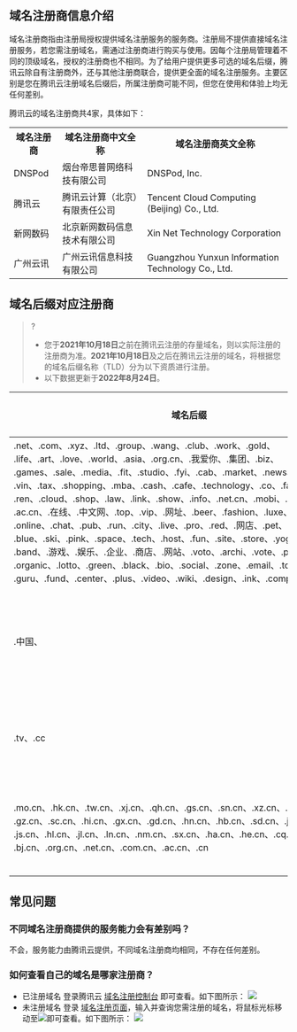 ## 域名注册商信息介绍
域名注册商指由注册局授权提供域名注册服务的服务商。注册局不提供直接域名注册服务，若您需注册域名，需通过注册商进行购买与使用。因每个注册局管理着不同的顶级域名，授权的注册商也不相同。为了给用户提供更多可选的域名后缀，腾讯云除自有注册商外，还与其他注册商联合，提供更全面的域名注册服务。主要区别是您在腾讯云注册域名后缀后，所属注册商可能不同，但您在使用和体验上均无任何差别。

腾讯云的域名注册商共4家，具体如下：

<table>
<tr>
<th>域名注册商</th>
<th>域名注册商中文全称</th>
<th>域名注册商英文全称</th>
</tr>
<tr>
<td>DNSPod</td>
<td>烟台帝思普网络科技有限公司</td>
<td>DNSPod, Inc.</td>
</tr>
<tr>
<td>腾讯云</td>
<td>腾讯云计算（北京）有限责任公司</td>
<td>Tencent Cloud Computing (Beijing) Co., Ltd.</td>
</tr>
<tr>
<td>新网数码</td>
<td>北京新网数码信息技术有限公司</td>
<td>Xin Net Technology Corporation</td>
</tr>
<tr>
<td>广州云讯</td>
<td>广州云讯信息科技有限公司</td>
<td>Guangzhou Yunxun Information Technology Co., Ltd.</td>
</tr>
</table>

## 域名后缀对应注册商
>?
>- 您于**2021年10月18日**之前在腾讯云注册的存量域名，则以实际注册的注册商为准。**2021年10月18日**及之后在腾讯云注册的域名，将根据您的域名后缀名称（TLD）分为以下资质进行注册。
>- 以下数据更新于**2022年8月24日**。

<table>
<thead>
  <tr>
    <th>域名后缀</th>
    <th>域名注册商</th>
  </tr>
</thead>
<tbody>
  <tr>
    <td>.net、.com、.xyz、.ltd、.group、.wang、.club、.work、.gold、
		<br>.life、.art、.love、.world、.asia、.org.cn、.我爱你、.集团、.biz、	                       <br>.games、.sale、.media、.fit、.studio、.fyi、.cab、.market、.news、<br>.vin、.tax、.shopping、.mba、.cash、.cafe、.technology、.co、.fans、<br>.ren、.cloud、.shop、.law、.link、.show、.info、.net.cn、.mobi、.cool、
<br>.ac.cn、.在线、.中文网、.top、.vip、.网址、.beer、.fashion、.luxe、.com.cn、
<br>.online、.chat、.pub、.run、.city、.live、.pro、.red、.网店、.pet、.kim、.移动、
<br>.blue、.ski、.pink、.space、.tech、.host、.fun、.site、.store、.yoga、.website、
<br>.band、.游戏、.娱乐、.企业、.商店、.网站、.voto、.archi、.vote、.promo、.poker、<br>.organic、.lotto、.green、.black、.bio、.social、.zone、.email、.today、.team、<br>.guru、.fund、.center、.plus、.video、.wiki、.design、.ink、.company、.icu、.press</td>
    <td>烟台帝思普网络科技有限公司</td>
  </tr>
  <tr>
	<td>.中国、</td>
	<td>腾讯云计算（北京）有限责任公司</td>
	</tr>
	 <tr>
	<td>.tv、.cc</td>
	<td>广州云讯信息科技有限公司</td>
	</tr>
	<tr>
	<td>.mo.cn、.hk.cn、.tw.cn、.xj.cn、.qh.cn、.gs.cn、.sn.cn、.xz.cn、.yn.cn、<br>.gz.cn、.sc.cn、.hi.cn、.gx.cn、.gd.cn、.hn.cn、.hb.cn、.sd.cn、.jx.cn、.zj.cn、<br>.js.cn、.hl.cn、.jl.cn、.ln.cn、.nm.cn、.sx.cn、.ha.cn、.he.cn、.cq.cn、.tj.cn、<br>.bj.cn、.org.cn、.net.cn、.com.cn、.ac.cn、.cn</td>
 <td>北京新网数码信息技术有限公司</td>
  </tr>
</tbody>
</table>


## 常见问题
### 不同域名注册商提供的服务能力会有差别吗？
不会，服务能力由腾讯云提供，不同域名注册商均相同，不存在任何差别。

### 如何查看自己的域名是哪家注册商？
- 已注册域名
登录腾讯云 [域名注册控制台](https://console.cloud.tencent.com/domain) 即可查看。如下图所示：
![](https://qcloudimg.tencent-cloud.cn/raw/cc1cce7972716f880142ae7e83bf381e.png)
- 未注册域名
登录 [域名注册页面](https://dnspod.cloud.tencent.com/?from=qcloudHpProductDns/)，输入并查询您需注册的域名，将鼠标光标移动至![](https://qcloudimg.tencent-cloud.cn/raw/816b4a6a9dc18e4373cc57b02e1495a0.png)即可查看。如下图所示：
![](https://qcloudimg.tencent-cloud.cn/raw/7ef7ec8a9dcc293742539d1b619b2262.png)



















